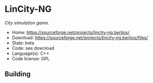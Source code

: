 # LinCity-NG

_City simulation game._

- Home: https://sourceforge.net/projects/lincity-ng.berlios/
- Download: https://sourceforge.net/projects/lincity-ng.berlios/files/
- State: beta
- Code: see download
- Language(s): C++
- Code license: GPL

## Building

